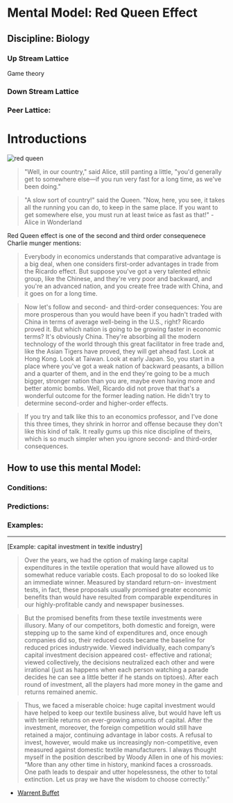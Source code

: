 # Mental Model: Red Queen Effect

## Discipline: Biology 

### Up Stream Lattice

Game theory

### Down Stream Lattice

### Peer Lattice:

# Introductions

![red queen](https://upload.wikimedia.org/wikipedia/commons/9/95/Clara_In_Blunderland_%281902%29_%2814597962439%29.jpg)


> "Well, in our country," said Alice, still panting a little, "you'd generally get to somewhere else—if you run very fast for a long time, as we've been doing."

> "A slow sort of country!" said the Queen. "Now, here, you see, it takes all the running you can do, to keep in the same place. If you want to get somewhere else, you must run at least twice as fast as that!" -  Alice in Wonderland

Red Queen effect is one of the second and third order consequenece Charlie munger mentions:

> Everybody in economics understands that comparative advantage is a big deal, when one considers first-order advantages in trade from the Ricardo effect. But suppose you've got a very talented ethnic group, like the Chinese, and they're very poor and backward, and you're an advanced nation, and you create free trade with China, and it goes on for a long time.

> Now let's follow and second- and third-order consequences: You are more prosperous than you would have been if you hadn't traded with China in terms of average well-being in the U.S., right? Ricardo proved it. But which nation is going to be growing faster in economic terms? It's obviously China. They're absorbing all the modern technology of the world through this great facilitator in free trade and, like the Asian Tigers have proved, they will get ahead fast. Look at Hong Kong. Look at Taiwan. Look at early Japan. So, you start in a place where you've got a weak nation of backward peasants, a billion and a quarter of them, and in the end they're going to be a much bigger, stronger nation than you are, maybe even having more and better atomic bombs. Well, Ricardo did not prove that that's a wonderful outcome for the former leading nation. He didn't try to determine second-order and higher-order effects.

> If you try and talk like this to an economics professor, and I've done this three times, they shrink in horror and offense because they don't like this kind of talk. It really gums up this nice discipline of theirs, which is so much simpler when you ignore second- and third-order consequences.






## How to use this mental Model:



### Conditions:

### Predictions:

### Examples:

___

[Example: capital investment in texitle industry]

> Over the years, we had the option of making large capital expenditures in the textile operation that would have allowed us to somewhat reduce variable costs. Each proposal to do so looked like an immediate winner. Measured by standard return-on- investment tests, in fact, these proposals usually promised greater economic benefits than would have resulted from comparable expenditures in our highly-profitable candy and newspaper businesses.

> But the promised benefits from these textile investments were illusory. Many of our competitors, both domestic and foreign, were stepping up to the same kind of expenditures and, once enough companies did so, their reduced costs became the baseline for reduced prices industrywide. Viewed individually, each company’s capital investment decision appeared cost- effective and rational; viewed collectively, the decisions neutralized each other and were irrational (just as happens when each person watching a parade decides he can see a little better if he stands on tiptoes). After each round of investment, all the players had more money in the game and returns remained anemic.

> Thus, we faced a miserable choice: huge capital investment would have helped to keep our textile business alive, but would have left us with terrible returns on ever-growing amounts of capital. After the investment, moreover, the foreign competition would still have retained a major, continuing advantage in labor costs. A refusal to invest, however, would make us increasingly non-competitive, even measured against domestic textile manufacturers. I always thought myself in the position described by Woody Allen in one of his movies: “More than any other time in history, mankind faces a crossroads. One path leads to despair and utter hopelessness, the other to total extinction. Let us pray we have the wisdom to choose correctly.”

- [Warrent Buffet](http://berkshirehathaway.com/letters/1985.html)


